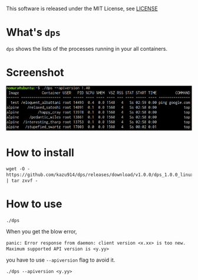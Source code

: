  This software is released under the MIT License, see [LICENSE](./LICENSE)
 
 # What's `dps`
 
 `dps` shows the lists of the processes running in your all containers.

# Screenshot
![screenshot](https://github.com/kazu914/dps/blob/images/screenshot.png)

# How to install

```
wget -O - https://github.com/kazu914/dps/releases/download/v1.0.0/dps_1.0.0_linux_amd64.tar.gz | tar zxvf -
```

# How to use

```
./dps
```

When you get the blow error,

```
panic: Error response from daemon: client version <x.xx> is too new. Maximum supported API version is <y.yy>
```

you have to use `--apiversion` flag to avoid it.

```
./dps --apiversion <y.yy>
```



